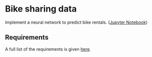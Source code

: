 # Bike sharing data


Implement a neural network to predict bike rentals.
([Jupyter Notebook](https://nbviewer.jupyter.org/github/vgkortsas/Online_courses/blob/master/Udacity_Deep_Learning_Nanodegree/Bike_Sharing_Data/Your_first_neural_network.ipynb))


## Requirements
A full list of the requirements is given [here](https://github.com/vgkortsas/Online_courses/blob/master/Udacity_Deep_Learning_Nanodegree/Bike_Sharing_Data/requirements.txt).